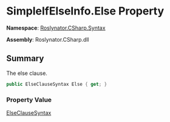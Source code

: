 # SimpleIfElseInfo\.Else Property

**Namespace**: [Roslynator.CSharp.Syntax](../../README.md)

**Assembly**: Roslynator\.CSharp\.dll

## Summary

The else clause\.

```csharp
public ElseClauseSyntax Else { get; }
```

### Property Value

[ElseClauseSyntax](https://docs.microsoft.com/en-us/dotnet/api/microsoft.codeanalysis.csharp.syntax.elseclausesyntax)

